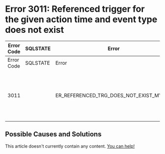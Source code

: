 
# Error 3011: Referenced trigger for the given action time and event type does not exist


| Error Code | SQLSTATE | Error | Description |
| --- | --- | --- | --- |
| Error Code | SQLSTATE | Error | Description |
| 3011 |  | ER_REFERENCED_TRG_DOES_NOT_EXIST_MYSQL | Referenced trigger '%s' for the given action time and event type does not exist. |




## Possible Causes and Solutions


This article doesn't currently contain any content. [You can help!](/kb/en/writing-and-editing-knowledge-base-articles/)

